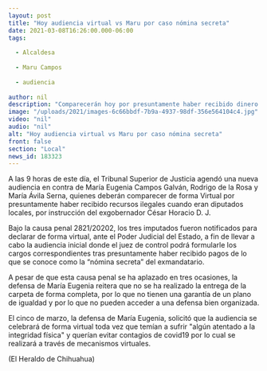 ```yaml
---
layout: post
title: "Hoy audiencia virtual vs Maru por caso nómina secreta"
date: 2021-03-08T16:26:00.000-06:00
tags:
  
  - Alcaldesa
  
  - Maru Campos
  
  - audiencia
  
author: nil
description: "Comparecerán hoy por presuntamente haber recibido dinero del exgobernador César D."
image: "/uploads/2021/images-6c66bbdf-7b9a-4937-98df-356e564104c4.jpg"
video: "nil"
audio: "nil"
alt: "Hoy audiencia virtual vs Maru por caso nómina secreta"
front: false
section: "Local"
news_id: 183323
---
```


A las 9 horas de este día, el Tribunal Superior de Justicia agendó una nueva audiencia en contra de María Eugenia Campos Galván, Rodrigo de la Rosa y María Ávila Serna, quienes deberán comparecer de forma Virtual por presuntamente haber recibido recursos ilegales cuando eran diputados locales, por instrucción del exgobernador César Horacio D. J.

Bajo la causa penal 2821/20202, los tres imputados fueron notificados para declarar de forma virtual, ante el Poder Judicial del Estado, a fin de llevar a cabo la audiencia inicial donde el juez de control podrá formularle los cargos correspondientes tras presuntamente haber recibido pagos de lo que se conoce como la “nómina secreta” del exmandatario.

A pesar de que esta causa penal se ha aplazado en tres ocasiones, la defensa de María Eugenia reitera que no se ha realizado la entrega de la carpeta de forma completa, por lo que no tienen una garantía de un plano de igualdad y por lo que no pueden acceder a una defensa bien organizada.

El cinco de marzo, la defensa de María Eugenia, solicitó que la audiencia se celebrará de forma virtual toda vez que temían a sufrir "algún atentado a la integridad física" y querían evitar contagios de covid19 por lo cual se realizará a través de mecanismos virtuales.

(El Heraldo de Chihuahua)